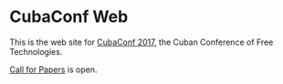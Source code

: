 # CubaConf Web

This is the web site for [CubaConf 2017][1], the Cuban Conference of Free
Technologies.

[Call for Papers][2] is open.

[1]: http://www.cubaconf.org/
[2]: https://www.papercall.io/cubaconf2017
